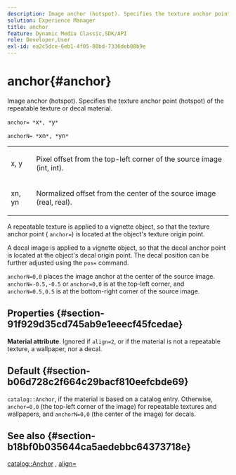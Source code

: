 ```yaml
---
description: Image anchor (hotspot). Specifies the texture anchor point (hotspot) of the repeatable texture or decal material.
solution: Experience Manager
title: anchor
feature: Dynamic Media Classic,SDK/API
role: Developer,User
exl-id: ea2c5dce-6eb1-4f05-80bd-7336deb08b9e
---
```

# anchor{#anchor}

Image anchor (hotspot). Specifies the texture anchor point (hotspot) of the repeatable texture or decal material.

 `anchor= *`x`*, *`y`*`

`anchorN= *`xn`*, *`yn`*`

<table id="simpletable_1D8E91D8424A424787C4D20C9B040115"> 
 <tr class="strow"> 
  <td class="stentry"> <p><span class="varname"> x</span>, <span class="varname"> y</span> </p></td> 
  <td class="stentry"> <p>Pixel offset from the top-left corner of the source image (int, int). </p></td> 
 </tr> 
 <tr class="strow"> 
  <td class="stentry"> <p><span class="varname"> xn</span>, <span class="varname"> yn</span> </p></td> 
  <td class="stentry"> <p>Normalized offset from the center of the source image (real, real). </p></td> 
 </tr> 
</table>

A repeatable texture is applied to a vignette object, so that the texture anchor point ( `anchor=`) is located at the object's texture origin point.

A decal image is applied to a vignette object, so that the decal anchor point is located at the object's decal origin point. The decal position can be further adjusted using the `pos=` command.

`anchorN=0,0` places the image anchor at the center of the source image. `anchorN=-0.5,-0.5` or `anchor=0,0` is at the top-left corner, and `anchorN=0.5,0.5` is at the bottom-right corner of the source image.

## Properties {#section-91f929d35cd745ab9e1eeecf45fcedae}

**Material attribute**. Ignored if `align=2`, or if the material is not a repeatable texture, a wallpaper, nor a decal.

## Default {#section-b06d728c2f664c29bacf810eefcbde69}

`catalog::Anchor`, if the material is based on a catalog entry. Otherwise, `anchor=0,0` (the top-left corner of the image) for repeatable textures and wallpapers, and `anchorN=0,0` (the center of the image) for decals.

## See also {#section-b18bf0b035644ca5aedebbc64373718e}

[catalog::Anchor](../../../../../ir-api/material-cat/image-rendering-api-ref/c-ir-material-catalog/c-ir-material-data-reference/r-ir-cat-anchor.md#reference-d9b1d49db1fc440686f64b84453297ab) , [align=](../../../../../ir-api/http-protocol/image-rendering-api-ref/c-ir-http-protocol-ref/c-ir-http-protocol-command-reference/r-ir-align.md#reference-4d63baa522ce42f9b15167ba34c5c6a7)
